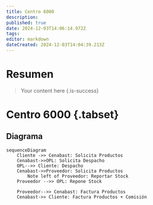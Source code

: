 ```yaml
---
title: Centro 6000
description: 
published: true
date: 2024-12-03T14:06:14.972Z
tags: 
editor: markdown
dateCreated: 2024-12-03T14:04:39.213Z
---
```


# Resumen
> Your content here
{.is-success}

# Centro 6000 {.tabset}

## Diagrama

```mermaid
sequenceDiagram
    Cliente ->> Cenabast: Solicita Productos
    Cenabast->>OPL: Solicita Despacho
    OPL-->> Cliente: Despacho
    Cenabast->>Proveedor: Solicita Productos
		Note left of Proveedor: Reportar Stock
    Proveedor -->> OPL: Repone Stock
   
    Proveedor-->> Cenabast: Factura Productos
    Cenabast->> Cliente: Factura Productos + Comisión
```

## 
